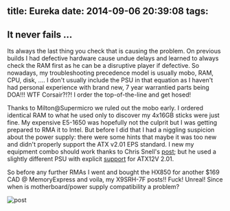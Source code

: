 title: Eureka
date: 2014-09-06 20:39:08
tags:
---
**It never fails ...**
---
Its always the last thing you check that is causing the problem. On previous builds I had defective hardware cause undue delays and learned to always check the RAM first as he can be a disruptive player if defective. So nowadays, my troubleshooting precedence model is usually mobo, RAM, CPU, disk, .... I don't usually include the PSU in that equation as I haven't had personal experience with brand new, 7 year warrantied parts being DOA!!! WTF Corsair?!?! I order the top-of-the-line and get hosed! 

Thanks to Milton@Supermicro we ruled out the mobo early. I ordered identical RAM to what he used only to discover my 4x16GB sticks were just fine. My expensive E5-1650 was hopefully not the culprit but I was getting prepared to RMA it to Intel. But before I did that I had a niggling suspicion about the power supply: there were some hints that maybe it was too new and didn't properly support the ATX v2.01 EPS standard. I new my equipment combo should work thanks to Chris Snell's [post](http://output.chrissnell.com/post/39550480075/the-jack-of-all-trades-home-server); but he used a slightly different PSU with explicit [support](http://www.corsair.com/en/professional-series-hx1050-80plus-silver-certified-modular-power-supply) for ATX12V 2.01.

So before any further RMAs I went and bought the HX850 for another $169 CAD @ MemoryExpress and voila, my X9SRH-7F posts!! Fuck! Unreal! Since when is motherboard/power supply compatibility a problem? 

![post](eureka.png)
